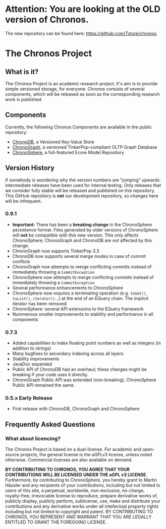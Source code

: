 # Attention: You are looking at the OLD version of Chronos.

The new repository can be found here: https://github.com/Txture/chronos


The Chronos Project
===================

What is it?
-----------
The Chronos Project is an academic research project. It's aim is to provide simple versioned storage, for everyone. Chronos consists of several components, which will be released as soon as the corresponding research work is published.

Components
----------

Currently, the following Chronos Components are available in the public repository:
 - [ChronoDB](https://github.com/MartinHaeusler/chronos/tree/master/org.chronos.chronodb), a Versioned Key-Value Store
 - [ChronoGraph](https://github.com/MartinHaeusler/chronos/tree/master/org.chronos.chronograph), a versioned TinkerPop-compliant OLTP Graph Database
 - [ChronoSphere](https://github.com/MartinHaeusler/chronos/tree/master/org.chronos.chronosphere), a full-featured Ecore Model Repository


Version History
---------------

If somebody is wondering why the version numbers are "jumping" upwards: intermediate releases have been used for internal testing. Only releases that we consider fully stable will be released and published on this repository. This GitHub repository is **not** our development repository, so changes here will be infrequent.

### 0.9.1
 - **Important:** There has been a **breaking change** in the ChronoSphere persistence format. Files generated by older versions of ChronoSphere will **not** be compatible with this new version. This only affects ChronoSphere; ChronoGraph and ChronoDB are not affected by this change.
 - ChronoGraph now supports TinkerPop 3.3
 - ChronoDB now supports several merge modes in case of commit conflicts
 - ChronoGraph now attempts to merge conflicting commits instead of immediately throwing a `CommitException`
 - ChronoSphere now attempts to merge conflicting commits instead of immediately throwing a `CommitException`
 - Several performance enhancements to ChronoSphere
 - ChronoSphere now *requires* a terminating operation (e.g. `toSet()`, `toList()`, `iterator()`...) at the end of an EQuery chain. The implicit iterator has been removed.
 - ChronoSphere: several API extensions to the EQuery framework
 - Nummerous smaller improvements to stability and performance in all components

### 0.7.3
 - Added capabilities to index floating point numbers as well as integers (in addition to strings)
 - Many bugfixes to secondary indexing across all layers
 - Stability improvements
 - JavaDoc expanded
 - Public API of ChronoDB had an overhaul; these changes might be breaking if your code uses it directly.
 - ChronoGraph Public API was extended (non-breaking), ChronoSphere Public API remained the same.

### 0.5.x Early Release
 - First release with ChronoDB, ChronoGraph and ChronoSphere


Frequently Asked Questions
--------------------------

### What about licencing?
The Chronos Project is based on a dual-license. For academic and open-source projects, the general license is the aGPLv3 license, unless noted otherwise. Commercial licenses are also available on demand.

**BY CONTRIBUTING TO CHRONOS, YOU AGREE THAT YOUR CONTRIBUTIONS WILL BE LICENSED UNDER THE aGPL v3 LICENSE**. Furthermore, by contributing to ChronoSphere, you hereby grant to Martin Häusler and any recipients of your contributions, including but not limited to users of this site, a perpetual, worldwide, non-exclusive, no-charge, royalty-free, irrevocable license to reproduce, prepare derivative works of, publicly display, publicly perform, sublicense, use, make and distribute your contributions and any derivative works under all intellectual property rights including but not limited to copyright and patent. BY CONTRIBUTING TO CHRONOS, YOU REPRESENT AND WARRANT THAT YOU ARE LEGALLY ENTITLED TO GRANT THE FOREGOING LICENSE.
